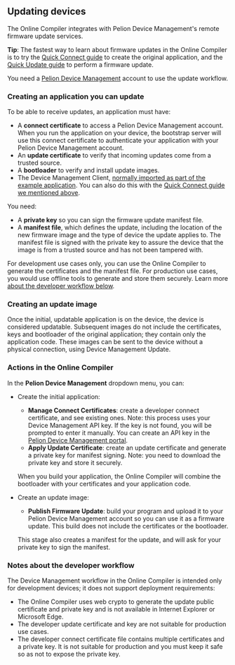 <h2 id="ide-update">Updating devices</h2>

The Online Compiler integrates with Pelion Device Management's remote firmware update services.

<span class="tips">**Tip**: The fastest way to learn about firmware updates in the Online Compiler is to try the [Quick Connect guide](https://cloud.mbed.com/guides/connect-device-to-pelion) to create the original application, and the [Quick Update guide](https://cloud.mbed.com/guides/pelion-firmware-update) to perform a firmware update.</span>

<span class="notes">You need a [Pelion Device Management](https://portal.mbedcloud.com/login) account to use the update workflow.</span>

### Creating an application you can update

To be able to receive updates, an application must have:

- A **connect certificate** to access a Pelion Device Management account. When you run the application on your device, the bootstrap server will use this connect certificate to authenticate your application with your Pelion Device Management account.
- An **update certificate** to verify that incoming updates come from a trusted source.
- A **bootloader** to verify and install update images.
- The Device Management Client, [normally imported as part of the example application](https://github.com/ARMmbed/mbed-cloud-client-example). You can also do this with the [Quick Connect guide we mentioned above](https://cloud.mbed.com/guides/connect-device-to-pelion).

You need:

- A **private key** so you can sign the firmware update manifest file.
- A **manifest file**, which defines the update, including the location of the new firmware image and the type of device the update applies to. The manifest file is signed with the private key to assure the device that the image is from a trusted source and has not been tampered with.

For development use cases only, you can use the Online Compiler to generate the certificates and the manifest file. For production use cases, you would use offline tools to generate and store them securely. Learn more [about the developer workflow below](#notes-about-the-developer-workflow).

### Creating an update image

Once the initial, updatable application is on the device, the device is considered updatable. Subsequent images do not include the certificates, keys and bootloader of the original application; they contain only the application code. These images can be sent to the device without a physical connection, using Device Management Update.

### Actions in the Online Compiler

In the **Pelion Device Management** dropdown menu, you can:

- Create the initial application:

   - **Manage Connect Certificates**: create a developer connect certificate, and see existing ones. Note: this process uses your Device Management API key. If the key is not found, you will be prompted to enter it manually. You can create an API key in the [Pelion Device Management portal](https://portal.mbedcloud.com/access/keys).
   - **Apply Update Certificate**: create an update certificate and generate a private key for manifest signing. Note: you need to download the private key and store it securely.

   When you build your application, the Online Compiler will combine the bootloader with your certificates and your application code.

- Create an update image:

   - **Publish Firmware Update**: build your program and upload it to your Pelion Device Management account so you can use it as a firmware update. This build does not include the certificates or the bootloader.

   This stage also creates a manifest for the update, and will ask for your private key to sign the manifest.

### Notes about the developer workflow

The Device Management workflow in the Online Compiler is intended only for development devices; it does not support deployment requirements:

- The Online Compiler uses web crypto to generate the update public certificate and private key and is not available in Internet Explorer or Microsoft Edge.
- The developer update certificate and key are not suitable for production use cases.
- The developer connect certificate file contains multiple certificates and a private key. It is not suitable for production and you must keep it safe so as not to expose the private key.
